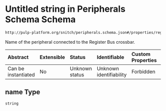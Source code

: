 # Untitled string in Peripherals Schema Schema

```txt
http://pulp-platform.org/snitch/peripherals.schema.json#/properties/regbus_peripherals/items/name
```

Name of the peripheral connected to the Register Bus crossbar.

| Abstract            | Extensible | Status         | Identifiable            | Custom Properties | Additional Properties | Access Restrictions | Defined In                                                                 |
| :------------------ | :--------- | :------------- | :---------------------- | :---------------- | :-------------------- | :------------------ | :------------------------------------------------------------------------- |
| Can be instantiated | No         | Unknown status | Unknown identifiability | Forbidden         | Allowed               | none                | [peripherals.schema.json*](peripherals.schema.json "open original schema") |

## name Type

`string`
